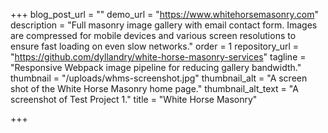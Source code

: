 +++
blog_post_url = ""
demo_url = "https://www.whitehorsemasonry.com"
description = "Full masonry image gallery with email contact form. Images are compressed for mobile devices and various screen resolutions to ensure fast loading on even slow networks."
order = 1
repository_url = "https://github.com/dyllandry/white-horse-masonry-services"
tagline = "Responsive Webpack image pipeline for reducing gallery bandwidth."
thumbnail = "/uploads/whms-screenshot.jpg"
thumbnail_alt = "A screen shot of the White Horse Masonry home page."
thumbnail_alt_text = "A screenshot of Test Project 1."
title = "White Horse Masonry"

+++
